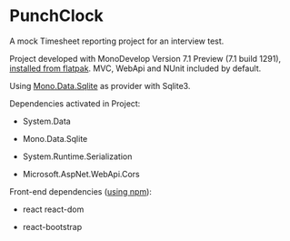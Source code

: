 # PunchClock

A mock Timesheet reporting project for an interview test.

Project developed with MonoDevelop Version 7.1 Preview (7.1 build 1291), [installed from flatpak](http://www.monodevelop.com/download/linux/). MVC, WebApi and NUnit included by default. 

Using [Mono.Data.Sqlite](http://www.mono-project.com/docs/database-access/providers/sqlite/#new-style-assembly-shipped-with-mono-124) as provider with Sqlite3.

Dependencies activated in Project:

* System.Data

* Mono.Data.Sqlite

* System.Runtime.Serialization

* Microsoft.AspNet.WebApi.Cors

Front-end dependencies ([using npm](https://www.npmjs.com/get-npm)):

* react react-dom

* react-bootstrap
